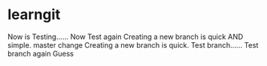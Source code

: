 # learngit
Now is Testing......
Now Test again
Creating a new branch is quick AND simple.
master change
Creating a new branch is quick.
Test branch......
Test branch again
Guess
